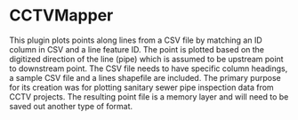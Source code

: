 # CCTVMapper
This plugin plots points along lines from a CSV file by matching an ID column in CSV and a line feature ID. The point is plotted based on the digitized direction of the line (pipe) which is assumed to be upstream point to downstream point.  The CSV file needs to have specific column headings, a sample CSV file and a lines shapefile are included.  The primary purpose for its creation was for plotting sanitary sewer pipe inspection data from CCTV projects.  The resulting point file is a memory layer and will need to be saved out another type of format.
